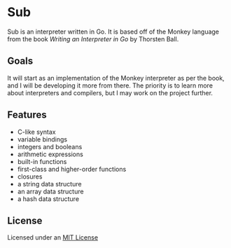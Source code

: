 # Sub
Sub is an interpreter written in Go.
It is based off of the Monkey language from the book *Writing an Interpreter in Go* by Thorsten Ball.

## Goals
It will start as an implementation of the Monkey interpreter as per the book, and I will be developing it more from there. The priority is to learn more about interpreters and compilers, but I may work on the project further.

## Features
- C-like syntax
- variable bindings
- integers and booleans
- arithmetic expressions
- built-in functions
- first-class and higher-order functions
- closures
- a string data structure
- an array data structure
- a hash data structure


## License
Licensed under an [MIT License](LICENSE)

<!--
|\____ //=____
| ____[ ]____/
|/
-->
